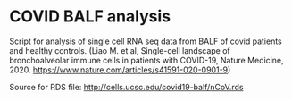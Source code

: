 # COVID BALF analysis

Script for analysis of single cell RNA seq data from BALF of covid patients and healthy controls.  (Liao M. et al, Single-cell landscape of bronchoalveolar immune cells in patients with COVID-19, Nature Medicine, 2020. https://www.nature.com/articles/s41591-020-0901-9)

Source for RDS file: http://cells.ucsc.edu/covid19-balf/nCoV.rds 
